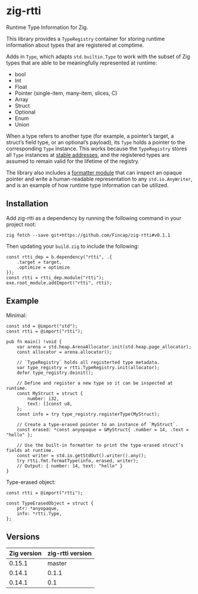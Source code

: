 # zig-rtti
Runtime Type Information for Zig.

This library provides a `TypeRegistry` container for storing runtime information about types that 
are registered at comptime.

Adds in `Type`, which adapts `std.builtin.Type` to work with the subset of Zig types that are able
to be meaningfully represented at runtime:
- bool
- Int
- Float
- Pointer (single-item, many-item, slices, C)
- Array
- Struct
- Optional
- Enum
- Union

When a type refers to another type (for example, a pointer’s target, a struct’s field type, or an
optional’s payload), its `Type` holds a pointer to the corresponding `Type` instance. This works 
because the `TypeRegistry` stores all `Type` instances at [stable addresses](src/stable_map.zig), 
and the registered types are assumed to remain valid for the lifetime of the registry.

The library also includes a [formatter module](src/fmt.zig) that can inspect an opaque pointer and 
write a human-readable representation to any `std.io.AnyWriter`, and is an example of how runtime 
type information can be utilized.

## Installation
Add zig-rtti as a dependency by running the following command in your project root:

```
zig fetch --save git+https://github.com/Fincap/zig-rtti#v0.1.1
```

Then updating your `build.zig` to include the following:

```zig
const rtti_dep = b.dependency("rtti", .{ 
    .target = target,
    .optimize = optimize
});
const rtti = rtti_dep.module("rtti");
exe.root_module.addImport("rtti", rtti);
```

## Example
Minimal:

```zig
const std = @import("std");
const rtti = @import("rtti");

pub fn main() !void {
    var arena = std.heap.ArenaAllocator.init(std.heap.page_allocator);
    const allocator = arena.allocator();

    // `TypeRegistry` holds all registerted type metadata.
    var type_registry = rtti.TypeRegistry.init(allocator);
    defer type_registry.deinit();

    // Define and register a new type so it can be inspected at runtime.
    const MyStruct = struct {
        number: i32,
        text: []const u8,
    };
    const info = try type_registry.registerType(MyStruct);

    // Create a type-erased pointer to an instance of `MyStruct`.
    const erased: *const anyopaque = &MyStruct{ .number = 14, .text = "hello" };

    // Use the built-in formatter to print the type-erased struct’s fields at runtime.
    const writer = std.io.getStdOut().writer().any();
    try rtti.fmt.formatType(info, erased, writer);
    // Output: { number: 14, text: "hello" }
}
```

Type-erased object:

```zig
const rtti = @import("rtti");

const TypeErasedObject = struct {
    ptr: *anyopaque,
    info: *rtti.Type,
};
```

## Versions

| Zig version | zig-rtti version |
|-------------|------------------|
| 0.15.1      | master           |
| 0.14.1      | 0.1.1            |
| 0.14.1      | 0.1              |

